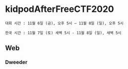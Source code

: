 # kidpodAfterFreeCTF2020
```
대회 시간 : 11월 6일 (금), 오후 5시 – 11월 8일 (일), 오후 5시

한국 시간 : 11월 7일 (토) 새벽 5시 - 11월 8일 (일), 새벽 5시
```

## Web
### Dweeder
```

```